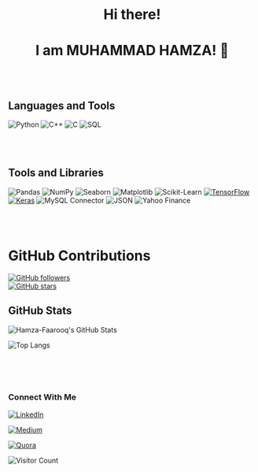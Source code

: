   ####
<div align="center">
  <h1> Hi there! </h1>
  <h1> I am MUHAMMAD HAMZA! 👋 </h1>
</div>
<br> <br>

## Languages and Tools
![Python](https://img.shields.io/badge/Python-3776AB?style=for-the-badge&logo=python&logoColor=white)
![C++](https://img.shields.io/badge/C%2B%2B-00599C?style=for-the-badge&logo=c%2B%2B&logoColor=white)
![C](https://img.shields.io/badge/C-00599C?style=for-the-badge&logo=c&logoColor=white)
![SQL](https://img.shields.io/badge/SQL-4479A1?style=for-the-badge&logo=postgresql&logoColor=white)


<br> <br>

## Tools and Libraries
![Pandas](https://img.shields.io/badge/Pandas-150458?style=for-the-badge&logo=pandas&logoColor=white)
![NumPy](https://img.shields.io/badge/NumPy-013243?style=for-the-badge&logo=numpy&logoColor=white)
![Seaborn](https://img.shields.io/badge/Seaborn-3776AB?style=for-the-badge&logo=python&logoColor=white)
![Matplotlib](https://img.shields.io/badge/Matplotlib-3776AB?style=for-the-badge&logo=python&logoColor=white)
![Scikit-Learn](https://img.shields.io/badge/Scikit--Learn-F7931E?style=for-the-badge&logo=scikit-learn&logoColor=white)
[![TensorFlow](https://img.shields.io/badge/-TensorFlow-FF6F00?logo=tensorflow&logoColor=white&style=for-the-badge)](https://www.tensorflow.org/)
[![Keras](https://img.shields.io/badge/-Keras-D00000?logo=keras&logoColor=white&style=for-the-badge)](https://keras.io/)
![MySQL Connector](https://img.shields.io/badge/MySQL%20Connector-4479A1?style=for-the-badge&logo=mysql&logoColor=white)
![JSON](https://img.shields.io/badge/JSON-000000?style=for-the-badge&logo=json&logoColor=white)
![Yahoo Finance](https://img.shields.io/badge/Yahoo%20Finance-000000?style=for-the-badge&logo=yahoo&logoColor=white)

<br><br>

# GitHub Contributions 

[![GitHub followers](https://img.shields.io/github/followers/Hamza-Faarooq?style=social)](https://github.com/Hamza-Faarooq)
<br>
[![GitHub stars](https://img.shields.io/github/stars/Hamza-Faarooq?style=social)](https://github.com/Hamza-Faarooq)


## GitHub Stats

![Hamza-Faarooq's GitHub Stats](https://github-readme-stats.vercel.app/api?username=Hamza-Faarooq&show_icons=true&theme=radical)

![Top Langs](https://github-readme-stats.vercel.app/api/top-langs/?username=Hamza-Faarooq&langs_count=8&theme=radical&layout=compact)



<br>

<br>


<br>

### Connect With Me
  
[![LinkedIn](https://img.shields.io/badge/LinkedIn-0077B5?style=for-the-badge&logo=linkedin&logoColor=white)](https://www.linkedin.com/in/muhammad-hamza-i-hamid-784903204?utm_source=share&utm_campaign=share_via&utm_content=profile&utm_medium=android_app)

[![Medium](https://img.shields.io/badge/Medium-000000?style=for-the-badge&logo=medium&logoColor=white)](https://medium.com/@_hamza)

[![Quora](https://img.shields.io/badge/Quora-B92B27?style=for-the-badge&logo=quora&logoColor=white)](https://www.quora.com/profile/Muhammad-Hamza-1682)

![Visitor Count](https://visitor-badge.laobi.icu/badge?page_id=Hamza-Faarooq.Hamza-Faarooq)


<!---
Hamza-Faarooq/Hamza-Faarooq is a ✨ special ✨ repository because its `README.md` (this file) appears on your GitHub profile.
You can click the Preview link to take a look at your changes.
--->
